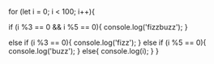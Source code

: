 for (let i = 0; i < 100; i++){

if (i %3 == 0 && i %5 == 0){
  console.log('fizzbuzz');
}

else if (i %3 == 0){
  console.log('fizz');
}
else if (i %5 == 0){
  console.log('buzz');
}
else{
      console.log(i);
  }
}
